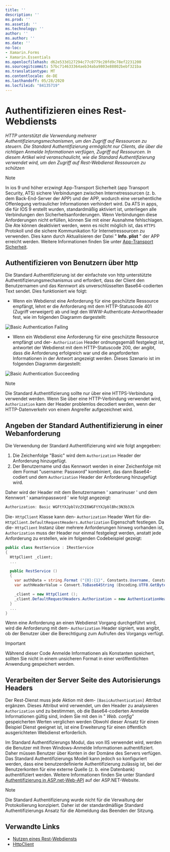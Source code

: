 ```yaml
---
title: ''
description: ''
ms.prod: ''
ms.assetid: ''
ms.technology: ''
author: ''
ms.author: ''
ms.date: ''
no-loc:
- Xamarin.Forms
- Xamarin.Essentials
ms.openlocfilehash: d62e533d127294c77c0779c20fd9c78ef2231200
ms.sourcegitcommit: 57bc714633364aeb34aba9803e88802bebf321ba
ms.translationtype: MT
ms.contentlocale: de-DE
ms.lasthandoff: 05/28/2020
ms.locfileid: "84135719"
---
```

# <a name="authenticate-a-restful-web-service"></a>Authentifizieren eines Rest-Webdiensts

_HTTP unterstützt die Verwendung mehrerer Authentifizierungsmechanismen, um den Zugriff auf Ressourcen zu steuern. Die Standard Authentifizierung ermöglicht nur Clients, die über die richtigen Anmelde Informationen verfügen, Zugriff auf Ressourcen. In diesem Artikel wird veranschaulicht, wie die Standard Authentifizierung verwendet wird, um den Zugriff auf Rest-Webdienst Ressourcen zu schützen_

> [!NOTE]
> In ios 9 und höher erzwingt App-Transport Sicherheit (app Transport Security, ATS) sichere Verbindungen zwischen Internetressourcen (z. b. dem Back-End-Server der APP) und der APP, wodurch eine versehentliche Offenlegung vertraulicher Informationen verhindert wird. Da ATS in apps, die für IOS 9 erstellt wurden, standardmäßig aktiviert ist, unterliegen alle Verbindungen den Sicherheitsanforderungen. Wenn Verbindungen diese Anforderungen nicht erfüllen, können Sie mit einer Ausnahme fehlschlagen.
> Die Ate können deaktiviert werden, wenn es nicht möglich ist, das `HTTPS` Protokoll und die sichere Kommunikation für Internetressourcen zu verwenden. Dies kann durch Aktualisieren der Datei " **Info. plist** " der APP erreicht werden. Weitere Informationen finden Sie unter [App-Transport Sicherheit](~/ios/app-fundamentals/ats.md).

## <a name="authenticating-users-over-http"></a>Authentifizieren von Benutzern über http

Die Standard Authentifizierung ist der einfachste von http unterstützte Authentifizierungsmechanismus und erfordert, dass der Client den Benutzernamen und das Kennwort als unverschlüsselten Base64-codierten Text sendet. Dies funktioniert wie folgt:

- Wenn ein Webdienst eine Anforderung für eine geschützte Ressource empfängt, lehnt er die Anforderung mit dem HTTP-Statuscode 401 (Zugriff verweigert) ab und legt den WWW-Authenticate-Antwortheader fest, wie im folgenden Diagramm dargestellt:

![](rest-images/basic-authentication-fail.png "Basic Authentication Failing")

- Wenn ein Webdienst eine Anforderung für eine geschützte Ressource empfängt und der- `Authorization` Header ordnungsgemäß festgelegt ist, antwortet der Webdienst mit dem HTTP-Statuscode 200, der angibt, dass die Anforderung erfolgreich war und die angeforderten Informationen in der Antwort angezeigt werden. Dieses Szenario ist im folgenden Diagramm dargestellt:

![](rest-images/basic-authentication-success.png "Basic Authentication Succeeding")

> [!NOTE]
> Die Standard Authentifizierung sollte nur über eine HTTPS-Verbindung verwendet werden. Wenn Sie über eine HTTP-Verbindung verwendet wird, `Authorization` kann der Header problemlos decodiert werden, wenn der HTTP-Datenverkehr von einem Angreifer aufgezeichnet wird.

## <a name="specifying-basic-authentication-in-a-web-request"></a>Angeben der Standard Authentifizierung in einer Webanforderung

Die Verwendung der Standard Authentifizierung wird wie folgt angegeben:

1. Die Zeichenfolge "Basic" wird dem `Authorization` Header der Anforderung hinzugefügt.
1. Der Benutzername und das Kennwort werden in einer Zeichenfolge mit dem Format "username: Password" kombiniert, das dann Base64-codiert und dem `Authorization` Header der Anforderung hinzugefügt wird.

Daher wird der Header mit dem Benutzernamen ' xamarinuser ' und dem Kennwort ' xamarinpassword ' wie folgt angezeigt:

```csharp
Authorization: Basic WGFtYXJpblVzZXI6WGFtYXJpblBhc3N3b3Jk
```

Die- `HttpClient` Klasse kann den- `Authorization` Header Wert für die- `HttpClient.DefaultRequestHeaders.Authorization` Eigenschaft festlegen. Da die- `HttpClient` Instanz über mehrere Anforderungen hinweg vorhanden ist, `Authorization` muss der Header nur einmal festgelegt werden, anstatt jede Anforderung zu erstellen, wie im folgenden Codebeispiel gezeigt:

```csharp
public class RestService : IRestService
{
  HttpClient _client;
  ...

  public RestService ()
  {
    var authData = string.Format ("{0}:{1}", Constants.Username, Constants.Password);
    var authHeaderValue = Convert.ToBase64String (Encoding.UTF8.GetBytes (authData));

    _client = new HttpClient ();
    _client.DefaultRequestHeaders.Authorization = new AuthenticationHeaderValue ("Basic", authHeaderValue);
  }
  ...
}
```

Wenn eine Anforderung an einen Webdienst Vorgang durchgeführt wird, wird die Anforderung mit dem- `Authorization` Header signiert, was angibt, ob der Benutzer über die Berechtigung zum Aufrufen des Vorgangs verfügt.

> [!IMPORTANT]
> Während dieser Code Anmelde Informationen als Konstanten speichert, sollten Sie nicht in einem unsicheren Format in einer veröffentlichten Anwendung gespeichert werden.

## <a name="processing-the-authorization-header-server-side"></a>Verarbeiten der Server Seite des Autorisierungs Headers

Der Rest-Dienst muss jede Aktion mit dem- `[BasicAuthentication]` Attribut ergänzen. Dieses Attribut wird verwendet, um den Header zu analysieren `Authorization` und zu bestimmen, ob die Base64-codierten Anmelde Informationen gültig sind, indem Sie mit den in " *Web. config*" gespeicherten Werten verglichen werden Obwohl dieser Ansatz für einen Beispiel Dienst geeignet ist, ist eine Erweiterung für einen öffentlich ausgerichteten Webdienst erforderlich.

Im Standard Authentifizierungs Modul, das von IIS verwendet wird, werden die Benutzer mit Ihren Windows-Anmelde Informationen authentifiziert. Daher müssen Benutzer über Konten in der Domäne des Servers verfügen. Das Standard Authentifizierungs Modell kann jedoch so konfiguriert werden, dass eine benutzerdefinierte Authentifizierung zulässig ist, bei der Benutzerkonten für eine externe Quelle (z. b. eine Datenbank) authentifiziert werden. Weitere Informationen finden Sie unter Standard [Authentifizierung in ASP.net-Web-API](https://www.asp.net/web-api/overview/security/basic-authentication) auf der ASP.NET-Website.

> [!NOTE]
> Die Standard Authentifizierung wurde nicht für die Verwaltung der Protokollierung konzipiert. Daher ist der standardmäßige Standard Authentifizierungs Ansatz für die Abmeldung das Beenden der Sitzung.

## <a name="related-links"></a>Verwandte Links

- [Nutzen eines Rest-Webdiensts](~/xamarin-forms/data-cloud/web-services/rest.md)
- [HttpClient](https://msdn.microsoft.com/library/system.net.http.httpclient(v=vs.110).aspx)
